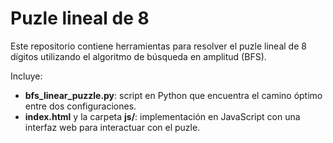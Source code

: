 # Puzle lineal de 8

Este repositorio contiene herramientas para resolver el puzle lineal de 8 dígitos utilizando el algoritmo de búsqueda en amplitud (BFS).

Incluye:

- **bfs_linear_puzzle.py**: script en Python que encuentra el camino óptimo entre dos configuraciones.
- **index.html** y la carpeta **js/**: implementación en JavaScript con una interfaz web para interactuar con el puzle.

